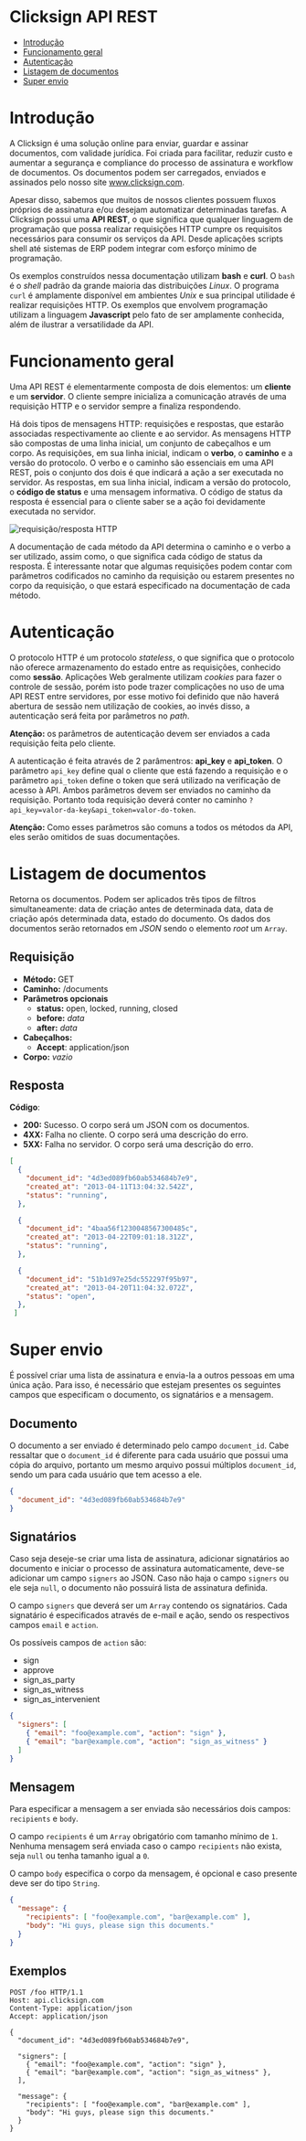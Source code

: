 # Clicksign API REST

- [Introdução](#introduo)
- [Funcionamento geral](#funcionamento-geral)
- [Autenticação](#autenticao)
- [Listagem de documentos](#listagem-de-documentos)
- [Super envio](#super-envio)

# Introdução

A Clicksign é uma solução online para enviar, guardar e assinar documentos, com validade jurídica. Foi criada para facilitar, reduzir custo e aumentar a segurança e compliance do processo de assinatura e workflow de documentos. Os documentos podem ser carregados, enviados e assinados pelo nosso site www.clicksign.com.

Apesar disso, sabemos que muitos de nossos clientes possuem fluxos próprios de assinatura e/ou desejam automatizar determinadas tarefas. A Clicksign possui uma **API REST**, o que significa que qualquer linguagem de programação que possa realizar requisições HTTP cumpre os requisitos necessários para consumir os serviços da API. Desde aplicações scripts shell até sistemas de ERP podem integrar com esforço mínimo de programação.

Os exemplos construídos nessa documentação utilizam **bash** e **curl**. O `bash` é o _shell_ padrão da grande maioria das distribuições _Linux_. O programa `curl` é amplamente disponível em ambientes _Unix_ e sua principal utilidade é realizar requisições HTTP. Os exemplos que envolvem programação utilizam a linguagem **Javascript** pelo fato de ser amplamente conhecida, além de ilustrar a versatilidade da API.

# Funcionamento geral

Uma API REST é elementarmente composta de dois elementos: um **cliente** e um **servidor**. O cliente sempre inicializa a comunicação através de uma requisição HTTP e o servidor sempre a finaliza respondendo.

Há dois tipos de mensagens HTTP: requisições e respostas, que estarão associadas respectivamente ao cliente e ao servidor. As mensagens HTTP são compostas de uma linha inicial, um conjunto de cabeçalhos e um corpo. As requisições, em sua linha inicial, indicam o **verbo**, o **caminho** e a versão do protocolo. O verbo e o caminho são essenciais em uma API REST, pois o conjunto dos dois é que indicará a ação a ser executada no servidor. As respostas, em sua linha inicial, indicam a versão do protocolo, o **código de status** e uma mensagem informativa. O código de status da resposta é essencial para o cliente saber se a ação foi devidamente executada no servidor.

![requisição/resposta HTTP](https://raw.github.com/clicksign/rest-api/master/images/request_response.png)

A documentação de cada método da API determina o caminho e o verbo a ser utilizado, assim como, o que significa cada código de status da resposta. É interessante notar que algumas requisições podem contar com parâmetros codificados no caminho da requisição ou estarem presentes no corpo da requisição, o que estará especificado na documentação de cada método.

# Autenticação

O protocolo HTTP é um protocolo _stateless_, o que significa que o protocolo não oferece armazenamento do estado entre as requisições, conhecido como **sessão**. Aplicações Web geralmente utilizam _cookies_ para fazer o controle de sessão, porém isto pode trazer complicações no uso de uma API REST entre servidores, por esse motivo foi definido que não haverá abertura de sessão nem utilização de cookies, ao invés disso, a autenticação será feita por parâmetros no _path_.

**Atenção:** os parâmetros de autenticação devem ser enviados a cada requisição feita pelo cliente.

A autenticação é feita através de 2 parâmentros: **api_key** e **api_token**. O parâmetro `api_key` define qual o cliente que está fazendo a requisição e o parâmetro `api_token` define o token que será utilizado na verificação de acesso à API. Ambos parâmetros devem ser enviados no caminho da requisição. Portanto toda requisição deverá conter no caminho `?api_key=valor-da-key&api_token=valor-do-token`.

**Atenção:** Como esses parâmetros são comuns a todos os métodos da API, eles serão omitidos de suas documentações.

# Listagem de documentos

Retorna os documentos. Podem ser aplicados três tipos de filtros simultaneamente: data de criação antes de determinada data, data de criação após determinada data, estado do documento. Os dados dos documentos serão retornados em _JSON_ sendo o elemento _root_ um `Array`.

## Requisição

* **Método:** GET
* **Caminho:** /documents
* **Parâmetros opcionais**
  - **status:** open, locked, running, closed
  - **before:** _data_
  - **after:** _data_
* **Cabeçalhos:**
  - **Accept**: application/json
* **Corpo:** _vazio_

## Resposta

**Código**:
- **200:** Sucesso. O corpo será um JSON com os documentos.
- **4XX:** Falha no cliente. O corpo será uma descrição do erro.
- **5XX:** Falha no servidor. O corpo será uma descrição do erro.

```json
[
  {
    "document_id": "4d3ed089fb60ab534684b7e9",
    "created_at": "2013-04-11T13:04:32.542Z",
    "status": "running",
  },

  {
    "document_id": "4baa56f1230048567300485c",
    "created_at": "2013-04-22T09:01:18.312Z",
    "status": "running",
  },

  {
    "document_id": "51b1d97e25dc552297f95b97",
    "created_at": "2013-04-20T11:04:32.072Z",
    "status": "open",
  },
 ]
```


# Super envio

É possível criar uma lista de assinatura e envia-la a outros pessoas em uma única ação. Para isso, é necessário que estejam presentes os seguintes campos que especificam o documento, os signatários e a mensagem.

## Documento

O documento a ser enviado é determinado pelo campo `document_id`. Cabe ressaltar que o `document_id` é diferente para cada usuário que possui uma cópia do arquivo, portanto um mesmo arquivo possui múltiplos `document_id`, sendo um para cada usuário que tem acesso a ele.

```json
{
  "document_id": "4d3ed089fb60ab534684b7e9"
}
```

## Signatários

Caso seja deseje-se criar uma lista de assinatura, adicionar signatários ao documento e iniciar o processo de assinatura automaticamente, deve-se adicionar um campo `signers` ao JSON. Caso não haja o campo `signers` ou ele seja `null`, o documento não possuirá lista de assinatura definida.

O campo `signers` que deverá ser um `Array` contendo os signatários. Cada signatário é especificados através de e-mail e ação, sendo os respectivos campos `email` e `action`.

Os possíveis campos de `action` são:
- sign
- approve
- sign_as_party
- sign_as_witness
- sign_as_intervenient

```json
{
  "signers": [
    { "email": "foo@example.com", "action": "sign" },
    { "email": "bar@example.com", "action": "sign_as_witness" }
  ]
}
```


## Mensagem

Para especificar a mensagem a ser enviada são necessários dois campos: `recipients` e `body`.

O campo `recipients` é um `Array` obrigatório com tamanho mínimo de `1`. Nenhuma mensagem será enviada caso o campo `recipients` não exista, seja `null` ou tenha tamanho igual a `0`.

O campo `body` especifica o corpo da mensagem, é opcional e caso presente deve ser do tipo `String`.

```json
{
  "message": {
    "recipients": [ "foo@example.com", "bar@example.com" ],
    "body": "Hi guys, please sign this documents."
  }
}
```

## Exemplos

```HTTP
POST /foo HTTP/1.1
Host: api.clicksign.com
Content-Type: application/json
Accept: application/json

{
  "document_id": "4d3ed089fb60ab534684b7e9",

  "signers": [
    { "email": "foo@example.com", "action": "sign" },
    { "email": "bar@example.com", "action": "sign_as_witness" },
  ],

  "message": {
    "recipients": [ "foo@example.com", "bar@example.com" ],
    "body": "Hi guys, please sign this documents."
  }
}
```
